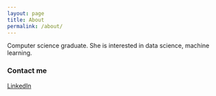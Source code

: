 ```yaml
---
layout: page
title: About
permalink: /about/
---
```


Computer science graduate. She is interested in data science, machine learning. 

### Contact me

[LinkedIn](https://www.linkedin.com/in/zarah-shibli/)